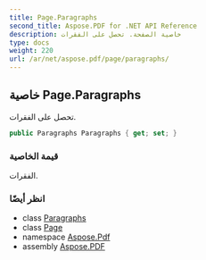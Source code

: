 ```yaml
---
title: Page.Paragraphs
second_title: Aspose.PDF for .NET API Reference
description: خاصية الصفحة. تحصل على الفقرات
type: docs
weight: 220
url: /ar/net/aspose.pdf/page/paragraphs/
---
```

## خاصية Page.Paragraphs

تحصل على الفقرات.

```csharp
public Paragraphs Paragraphs { get; set; }
```

### قيمة الخاصية

الفقرات.

### انظر أيضًا

* class [Paragraphs](../../paragraphs/)
* class [Page](../)
* namespace [Aspose.Pdf](../../../aspose.pdf/)
* assembly [Aspose.PDF](../../../)